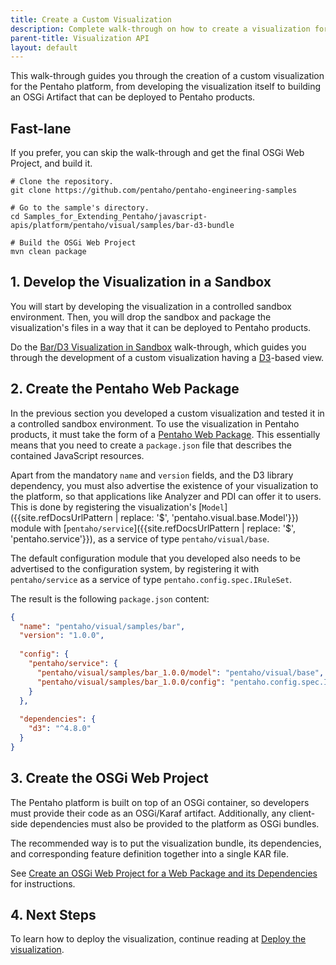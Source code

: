 ```yaml
---
title: Create a Custom Visualization
description: Complete walk-through on how to create a visualization for the Pentaho platform.
parent-title: Visualization API
layout: default
---
```


This walk-through guides you through the creation of a custom visualization for the Pentaho platform, 
from developing the visualization itself to building an OSGi Artifact that can be deployed to Pentaho products.
 
## Fast-lane

If you prefer, you can skip the walk-through and get the final OSGi Web Project, and build it.

```shell
# Clone the repository.
git clone https://github.com/pentaho/pentaho-engineering-samples

# Go to the sample's directory.
cd Samples_for_Extending_Pentaho/javascript-apis/platform/pentaho/visual/samples/bar-d3-bundle

# Build the OSGi Web Project
mvn clean package
```

## 1. Develop the Visualization in a Sandbox

You will start by developing the visualization in a controlled sandbox environment.
Then, you will drop the sandbox and package the visualization's files in a way that
it can be deployed to Pentaho products.

Do the [Bar/D3 Visualization in Sandbox](samples/bar-d3-sandbox) walk-through, 
which guides you through the development of a custom visualization having a [D3](https://d3js.org/)-based view.

## 2. Create the Pentaho Web Package

In the previous section you developed a custom visualization and tested it in a controlled sandbox environment.
To use the visualization in Pentaho products, 
it must take the form of a [Pentaho Web Package](../web-package). 
This essentially means that you need to create a `package.json` file that describes the contained JavaScript resources.

Apart from the mandatory `name` and `version` fields, and the D3 library dependency, 
you must also advertise the existence of your visualization to the platform, 
so that applications like Analyzer and PDI can offer it to users.
This is done by registering 
the visualization's [`Model`]({{site.refDocsUrlPattern | replace: '$', 'pentaho.visual.base.Model'}}) module
with [`pentaho/service`]({{site.refDocsUrlPattern | replace: '$', 'pentaho.service'}}),
as a service of type `pentaho/visual/base`.

The default configuration module that you developed also needs to be advertised to the configuration system,
by registering it with `pentaho/service` as a service of type `pentaho.config.spec.IRuleSet`.

The result is the following `package.json` content:

```json
{ 
  "name": "pentaho/visual/samples/bar",
  "version": "1.0.0",
  
  "config": {
    "pentaho/service": {
      "pentaho/visual/samples/bar_1.0.0/model": "pentaho/visual/base",
      "pentaho/visual/samples/bar_1.0.0/config": "pentaho.config.spec.IRuleSet"
    }
  },
  
  "dependencies": {
    "d3": "^4.8.0"
  }
}
```

## 3. Create the OSGi Web Project

The Pentaho platform is built on top of an OSGi container, 
so developers must provide their code as an OSGi/Karaf artifact. 
Additionally, any client-side dependencies must also be provided to the platform as OSGi bundles.

The recommended way is to put the visualization bundle, its dependencies, 
and corresponding feature definition together into a single KAR file.

See [Create an OSGi Web Project for a Web Package and its Dependencies](../osgi-web-project) for instructions.

## 4. Next Steps

To learn how to deploy the visualization,
continue reading at [Deploy the visualization](.#deploy-the-visualization).
